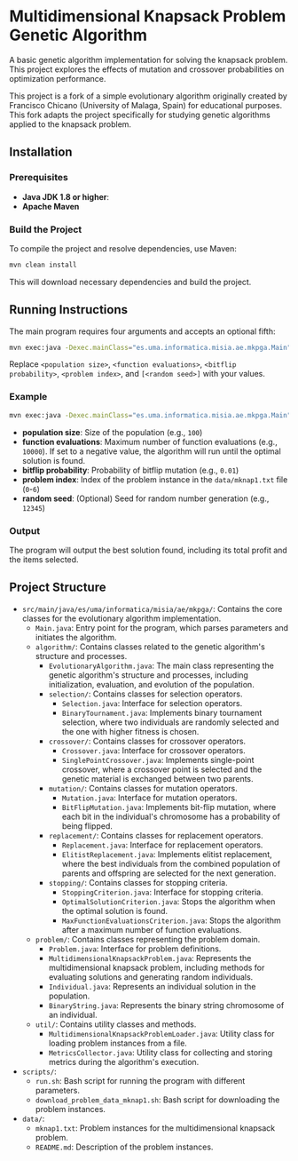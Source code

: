 # Multidimensional Knapsack Problem Genetic Algorithm

A basic genetic algorithm implementation for solving the knapsack problem. This project explores the effects of mutation and crossover probabilities on optimization performance.

This project is a fork of a simple evolutionary algorithm originally created by Francisco Chicano (University of Malaga, Spain) for educational purposes. This fork adapts the project specifically for studying genetic algorithms applied to the knapsack problem.

## Installation

### Prerequisites

- **Java JDK 1.8 or higher**:
- **Apache Maven**

### Build the Project

To compile the project and resolve dependencies, use Maven:

```bash
mvn clean install
```

This will download necessary dependencies and build the project.

## Running Instructions

The main program requires four arguments and accepts an optional fifth:

```bash
mvn exec:java -Dexec.mainClass="es.uma.informatica.misia.ae.mkpga.Main" -Dexec.args="<population size> <function evaluations> <bitflip probability> <problem index> [<random seed>]"
```

Replace `<population size>`, `<function evaluations>`, `<bitflip probability>`, `<problem index>`, and `[<random seed>]` with your values.

### Example

```bash
mvn exec:java -Dexec.mainClass="es.uma.informatica.misia.ae.mkpga.Main" -Dexec.args="100 10000 0.01 50 12345"
```

- **population size**: Size of the population (e.g., `100`)
- **function evaluations**: Maximum number of function evaluations (e.g., `10000`). If set to a negative value, the algorithm will run until the optimal solution is found.
- **bitflip probability**: Probability of bitflip mutation (e.g., `0.01`)
- **problem index**: Index of the problem instance in the `data/mknap1.txt` file (`0`-`6`)
- **random seed**: (Optional) Seed for random number generation (e.g., `12345`)

### Output

The program will output the best solution found, including its total profit and the items selected.

## Project Structure

- `src/main/java/es/uma/informatica/misia/ae/mkpga/`: Contains the core classes for the evolutionary algorithm implementation.
  - `Main.java`: Entry point for the program, which parses parameters and initiates the algorithm.
  - `algorithm/`: Contains classes related to the genetic algorithm's structure and processes.
    - `EvolutionaryAlgorithm.java`: The main class representing the genetic algorithm's structure and processes, including initialization, evaluation, and evolution of the population.
    - `selection/`: Contains classes for selection operators.
      - `Selection.java`: Interface for selection operators.
      - `BinaryTournament.java`: Implements binary tournament selection, where two individuals are randomly selected and the one with higher fitness is chosen.
    - `crossover/`: Contains classes for crossover operators.
      - `Crossover.java`: Interface for crossover operators.
      - `SinglePointCrossover.java`: Implements single-point crossover, where a crossover point is selected and the genetic material is exchanged between two parents.
    - `mutation/`: Contains classes for mutation operators.
      - `Mutation.java`: Interface for mutation operators.
      - `BitFlipMutation.java`: Implements bit-flip mutation, where each bit in the individual's chromosome has a probability of being flipped.
    - `replacement/`: Contains classes for replacement operators.
      - `Replacement.java`: Interface for replacement operators.
      - `ElitistReplacement.java`: Implements elitist replacement, where the best individuals from the combined population of parents and offspring are selected for the next generation.
    - `stopping/`: Contains classes for stopping criteria.
      - `StoppingCriterion.java`: Interface for stopping criteria.
      - `OptimalSolutionCriterion.java`: Stops the algorithm when the optimal solution is found.
      - `MaxFunctionEvaluationsCriterion.java`: Stops the algorithm after a maximum number of function evaluations.
  - `problem/`: Contains classes representing the problem domain.
    - `Problem.java`: Interface for problem definitions.
    - `MultidimensionalKnapsackProblem.java`: Represents the multidimensional knapsack problem, including methods for evaluating solutions and generating random individuals.
    - `Individual.java`: Represents an individual solution in the population.
    - `BinaryString.java`: Represents the binary string chromosome of an individual.
  - `util/`: Contains utility classes and methods.
    - `MultidimensionalKnapsackProblemLoader.java`: Utility class for loading problem instances from a file.
    - `MetricsCollector.java`: Utility class for collecting and storing metrics during the algorithm's execution.
- `scripts/`:
  - `run.sh`: Bash script for running the program with different parameters.
  - `download_problem_data_mknap1.sh`: Bash script for downloading the problem instances.
- `data/`:
  - `mknap1.txt`: Problem instances for the multidimensional knapsack problem.
  - `README.md`: Description of the problem instances.
